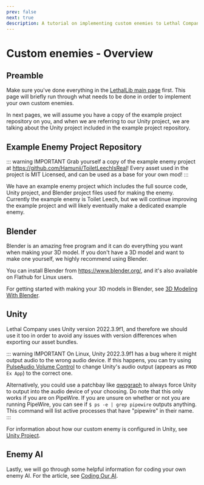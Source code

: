 ```yaml
---
prev: false
next: true
description: A tutorial on implementing custom enemies to Lethal Company.
---
```

# Custom enemies - Overview

## Preamble

Make sure you've done everything in the [LethalLib main page](/dev/apis/lethallib) first. This page will briefly run through what needs to be done in order to implement your own custom enemies.

In next pages, we will assume you have a copy of the example project repository on you, and when we are referring to our Unity project, we are talking about the Unity project included in the example project repository.

## Example Enemy Project Repository

::: warning IMPORTANT
Grab yourself a copy of the example enemy project at https://github.com/Hamunii/ToiletLeechIsReal! Every asset used in the project is MIT Licensed, and can be used as a base for your own mod!
:::

We have an example enemy project which includes the full source code, Unity project, and Blender project files used for making the enemy. Currently the example enemy is Toilet Leech, but we will continue improving the example project and will likely eventually make a dedicated example enemy.

## Blender

Blender is an amazing free program and it can do everything you want when making your 3D model. If you don't have a 3D model and want to make one yourself, we highly recommend using Blender.

You can install Blender from https://www.blender.org/, and it's also available on Flathub for Linux users.

For getting started with making your 3D models in Blender, see [3D Modeling With Blender](./blender-resources.md).

## Unity

Lethal Company uses Unity version 2022.3.9f1, and therefore we should use it too in order to avoid any issues with version differences when exporting our asset bundles.  

::: warning IMPORTANT
On Linux, Unity 2022.3.9f1 has a bug where it might output audio to the wrong audio device. If this happens, you can try using [PulseAudio Volume Control](https://flathub.org/apps/org.pulseaudio.pavucontrol) to change Unity's audio output (appears as `FMOD Ex App`) to the correct one.

Alternatively, you could use a patchbay like [qwpgraph](https://flathub.org/apps/org.rncbc.qpwgraph) to always force Unity to output into the audio device of your choosing. Do note that this only works if you are on PipeWire. If you are unsure on whether or not you are running PipeWire, you can see if `$ ps -e | grep pipewire` outputs anything. This command will list active processes that have "pipewire" in their name.
:::

For information about how our custom enemy is configured in Unity, see [Unity Project](./unity-project.md).

## Enemy AI

Lastly, we will go through some helpful information for coding your own enemy AI. For the article, see [Coding Our AI](./coding-ai.md).